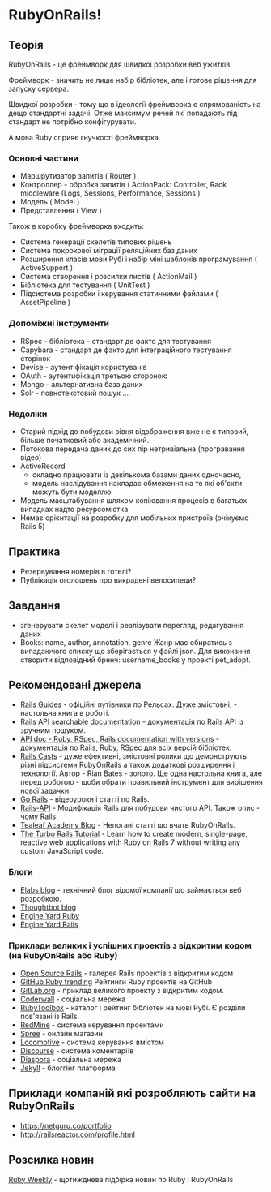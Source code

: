 # RubyOnRails!

## Теорія

RubyOnRails - це фреймворк для швидкої розробки веб ужитків.

Фреймворк - значить не лише набір бібліотек, але і готове рішення для запуску сервера.

Швидкої розробки - тому що в ідеології фреймворка є спрямованість на дещо стандартні задачі.
Отже максимум речей які попадають під стандарт не потрібно конфігурувати.

А мова Ruby сприяє гнучкості фреймворка.


### Основні частини

- Маршрутизатор запитів ( Router )
- Контроллер  - обробка запитів ( ActionPack: Controller, Rack middleware (Logs, Sessions, Performance, Sessions )
- Модель ( Model )
- Представлення ( View )

Також в коробку фреймворка входить:

- Система генерації скелетів типових рішень
- Система покрокової міграції реляційних баз даних
- Розширення класів мови Рубі і набір міні шаблонів програмування ( ActiveSupport )
- Система створення і розсилки листів ( ActionMail )
- Бібліотека для тестування ( UnitTest )
- Підсистема розробки і керування статичними файлами ( AssetPipeline )


### Допоміжні інструменти 

- RSpec - бібліотека - стандарт де факто для тестування  
- Capybara - стандарт де факто для інтеграційного тестування сторінок
- Devise - аутентіфікація користувачів
- OAuth - аутентифікація третьою стороною
- Mongo - альтернативна база даних
- Solr - повнотекстовий пошук
...

### Недоліки
- Старий підхід до побудови рівня відображення вже не є типовий, більше початковий або академічний.
- Потокова передача даних до сих пір нетривіальна (програвання відео)
- ActiveRecord 
  - складно працювати із декількома базами даних одночасно, 
  - модель наслідування накладає обмеження на те які об'єкти можуть бути моделлю
- Модель масштабування шляхом копіювання процесів в багатьох випадках надто ресурсомістка
- Немає орієнтації на розробку для мобільних пристроїв (очікуємо Rails 5)

## Практика

- Резервування номерів в готелі?
- Публікація оголошень про викрадені велосипеди?

## Завдання
- згенерувати скелет моделі і реалізувати перегляд, редагування даних
- Books: name, author, annotation, genre
Жанр має обиратись з випадаючого списку що зберігається у файлі json.
Для виконання створити відповідний бренч: username_books у проекті pet_adopt.


## Рекомендовані джерела

- [Rails Guides](http://guides.rubyonrails.org/) - офіційні путівники по Рельсах. Дуже змістовні,  - настольна книга в роботі.
- [Rails API searchable documentation](http://api.rubyonrails.org/) - документація по Rails API із зручним пошуком.
- [API doc - Ruby, RSpec, Rails documentation with versions](http://apidock.com/rails) - документація по Rails, Ruby, RSpec для всіх версій бібліотек.
- [Rails Casts](http://railscasts.com/) - дуже ефективні, змістовні ролики що демонструють різні підсистеми RubyOnRails
а також додаткові розширення і технології. Автор - Rian Bates - золото. Ще одна настольна книга, але перед роботою - щоби обрати правильний інструмент для вирішення нової задачки.
- [Go Rails](https://gorails.com/) - відеоуроки і статті по Rails.
- [Rails-API](https://github.com/rails-api/rails-api) - Модифікація Rails для побудови чистого API. Також опис - чому Rails.
- [Tealeaf Academy Blog](http://www.gotealeaf.com/blog/archives) - Непогані статті що вчать RubyOnRails.
- [The Turbo Rails Tutorial](https://www.hotrails.dev/) - Learn how to create modern, single-page, reactive web applications with Ruby on Rails 7 without writing any custom JavaScript code. 

### Блоги

- [Elabs blog](http://www.elabs.se/tag/rails) - технічний блог відомої компанії що займається веб розробкою.
- [Thoughtbot blog](https://robots.thoughtbot.com/tags/rails)
- [Engine Yard Ruby](https://blog.engineyard.com/categories/ruby)
- [Engine Yard Rails](https://blog.engineyard.com/categories/rails)

### Приклади великих і успішних проектів з відкритим кодом (на RubyOnRails або Ruby)

- [Open Source Rails](http://www.opensourcerails.com/) - галерея Rails проектів з відкритим кодом
- [GitHub Ruby trending](https://github.com/trending?l=ruby) Рейтинги Ruby проектів на GitHub
- [GitLab.org](https://gitlab.com/groups/gitlab-org) - приклад великого проекту з відкритим кодом.
- [Coderwall](https://coderwall.com/) - соціальна мережа 
- [RubyToolbox](https://www.ruby-toolbox.com/) - каталог і рейтинг бібліотек на мові Рубі. Є розділи пов'язані із Rails.
- [RedMine](https://github.com/redmine/redmine) - система керування проектами
- [Spree](https://github.com/spree/spree) - онлайн магазин
- [Locomotive](https://github.com/locomotivecms/engine) - система керування вмістом
- [Discourse](https://github.com/discourse/discourse) - система коментаріїв
- [Diaspora](https://github.com/diaspora/diaspora) - соціальна мережа
- [Jekyll](https://github.com/jekyll/jekyll) - блоггінг платформа

## Приклади компаній які розробляють сайти на RubyOnRails
- https://netguru.co/portfolio
- http://railsreactor.com/profile.html

## Розсилка новин
[Ruby Weekly](https://cooperpress.com/) - щотижднева підбірка новин по Ruby і RubyOnRails
